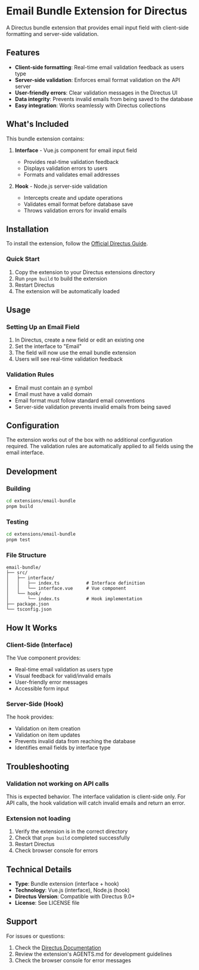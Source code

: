 # Email Bundle Extension for Directus

A Directus bundle extension that provides email input field with client-side formatting and server-side validation.

## Features

- **Client-side formatting**: Real-time email validation feedback as users type
- **Server-side validation**: Enforces email format validation on the API server
- **User-friendly errors**: Clear validation messages in the Directus UI
- **Data integrity**: Prevents invalid emails from being saved to the database
- **Easy integration**: Works seamlessly with Directus collections

## What's Included

This bundle extension contains:

1. **Interface** - Vue.js component for email input field
   - Provides real-time validation feedback
   - Displays validation errors to users
   - Formats and validates email addresses

2. **Hook** - Node.js server-side validation
   - Intercepts create and update operations
   - Validates email format before database save
   - Throws validation errors for invalid emails

## Installation

To install the extension, follow the [Official Directus Guide](https://docs.directus.io/extensions/installing-extensions.html).

### Quick Start

1. Copy the extension to your Directus extensions directory
2. Run `pnpm build` to build the extension
3. Restart Directus
4. The extension will be automatically loaded

## Usage

### Setting Up an Email Field

1. In Directus, create a new field or edit an existing one
2. Set the interface to "Email"
3. The field will now use the email bundle extension
4. Users will see real-time validation feedback

### Validation Rules

- Email must contain an `@` symbol
- Email must have a valid domain
- Email format must follow standard email conventions
- Server-side validation prevents invalid emails from being saved

## Configuration

The extension works out of the box with no additional configuration required. The validation rules are automatically applied to all fields using the email interface.

## Development

### Building

```bash
cd extensions/email-bundle
pnpm build
```

### Testing

```bash
cd extensions/email-bundle
pnpm test
```

### File Structure

```
email-bundle/
├── src/
│   ├── interface/
│   │   ├── index.ts          # Interface definition
│   │   └── interface.vue     # Vue component
│   └── hook/
│       └── index.ts          # Hook implementation
├── package.json
└── tsconfig.json
```

## How It Works

### Client-Side (Interface)

The Vue component provides:
- Real-time email validation as users type
- Visual feedback for valid/invalid emails
- User-friendly error messages
- Accessible form input

### Server-Side (Hook)

The hook provides:
- Validation on item creation
- Validation on item updates
- Prevents invalid data from reaching the database
- Identifies email fields by interface type

## Troubleshooting

### Validation not working on API calls

This is expected behavior. The interface validation is client-side only. For API calls, the hook validation will catch invalid emails and return an error.

### Extension not loading

1. Verify the extension is in the correct directory
2. Check that `pnpm build` completed successfully
3. Restart Directus
4. Check browser console for errors

## Technical Details

- **Type**: Bundle extension (interface + hook)
- **Technology**: Vue.js (interface), Node.js (hook)
- **Directus Version**: Compatible with Directus 9.0+
- **License**: See LICENSE file

## Support

For issues or questions:
1. Check the [Directus Documentation](https://docs.directus.io/)
2. Review the extension's AGENTS.md for development guidelines
3. Check the browser console for error messages

